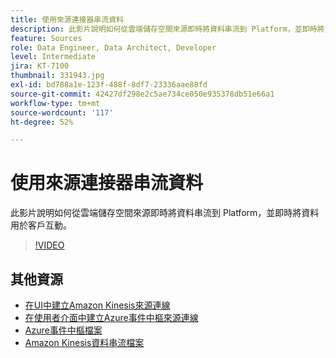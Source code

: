 ```yaml
---
title: 使用來源連接器串流資料
description: 此影片說明如何從雲端儲存空間來源即時將資料串流到 Platform，並即時將資料用於客戶互動。
feature: Sources
role: Data Engineer, Data Architect, Developer
level: Intermediate
jira: KT-7100
thumbnail: 331943.jpg
exl-id: bd788a1e-123f-488f-8df7-23336aae88fd
source-git-commit: 42427df298e2c5ae734ce050e935378db51e66a1
workflow-type: tm+mt
source-wordcount: '117'
ht-degree: 52%

---
```


# 使用來源連接器串流資料

此影片說明如何從雲端儲存空間來源即時將資料串流到 Platform，並即時將資料用於客戶互動。


>[!VIDEO](https://video.tv.adobe.com/v/331943?quality=12&learn=on)

## 其他資源

* [在UI中建立Amazon Kinesis來源連線](https://experienceleague.adobe.com/docs/experience-platform/sources/ui-tutorials/create/cloud-storage/kinesis.html)
* [在使用者介面中建立Azure事件中樞來源連線](https://experienceleague.adobe.com/docs/experience-platform/sources/ui-tutorials/create/cloud-storage/eventhub.html)
* [Azure事件中樞檔案](https://docs.microsoft.com/en-us/azure/event-hubs/)
* [Amazon Kinesis資料串流檔案](https://docs.aws.amazon.com/kinesis/index.html)
